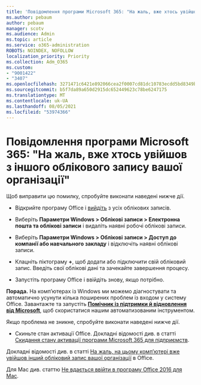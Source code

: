 ```yaml
---
title: 'Повідомлення програми Microsoft 365: "На жаль, вже хтось увійшов з іншого облікового запису вашої організації"'
ms.author: pebaum
author: pebaum
manager: scotv
ms.audience: Admin
ms.topic: article
ms.service: o365-administration
ROBOTS: NOINDEX, NOFOLLOW
localization_priority: Priority
ms.collection: Adm_O365
ms.custom:
- "9001422"
- "3407"
ms.openlocfilehash: 3271471c6421e892066cea2f0007cd81dc10783ecdd5bd8349bbe298a31990ab
ms.sourcegitcommit: b5f7da89a650d2915dc652449623c78be6247175
ms.translationtype: MT
ms.contentlocale: uk-UA
ms.lasthandoff: 08/05/2021
ms.locfileid: "53974366"
---
```

# <a name="microsoft-365-apps-message---sorry-another-account-from-your-organization-is-already-signed-in"></a>Повідомлення програми Microsoft 365: "На жаль, вже хтось увійшов з іншого облікового запису вашої організації"

Щоб виправити цю помилку, спробуйте виконати наведені нижче дії.

- Відкрийте програму Office і [вийдіть](https://support.office.com/article/sign-out-of-office-5a20dc11-47e9-4b6f-945d-478cb6d92071) з усіх облікових записів.

- Виберіть **Параметри Windows > Облікові записи > Електронна пошта та облікові записи** і видаліть наявні робочі облікові записи.

- Виберіть **Параметри Windows > Облікові записи > Доступ до компанії або навчального закладу** і відключіть наявні облікові записи. 

- Клацніть піктограму **+**, щоб додати або підключити свій обліковий запис. Введіть свої облікові дані та зачекайте завершення процесу.

- Запустіть програму Office і ввійдіть знову, якщо потрібно. 

**Порада.** На комп’ютерах із Windows ми можемо діагностувати та автоматично усунути кілька поширених проблем із входом у систему Office. Завантажте та запустіть  **[Помічник із підтримки й відновлення від Microsoft](https://aka.ms/SaRA-OfficeSignInScenario)**, щоб скористатися нашим автоматизованим інструментом.

Якщо проблема не зникне, спробуйте виконати наведені нижче дії. 

- Скиньте стан активації Office. Докладні відомості див. в статті [Скидання стану активації програми Microsoft 365 для підприємств](https://docs.microsoft.com/office365/troubleshoot/activation/reset-office-365-proplus-activation-state).

Докладні відомості див. в статті [На жаль, на цьому комп’ютері вже увійшов інший обліковий запис вашої організації](https://docs.microsoft.com/office/troubleshoot/error-messages/another-account-already-signed-in) в Office.

Для Mac див. статтю [Не вдається ввійти в програму Office 2016 для Mac](https://docs.microsoft.com/office365/troubleshoot/authentication/sign-in-to-office-2016-for-mac-fail).
